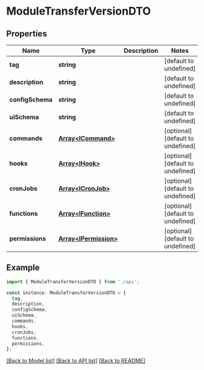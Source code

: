 # ModuleTransferVersionDTO

## Properties

| Name             | Type                                           | Description | Notes                             |
| ---------------- | ---------------------------------------------- | ----------- | --------------------------------- |
| **tag**          | **string**                                     |             | [default to undefined]            |
| **description**  | **string**                                     |             | [default to undefined]            |
| **configSchema** | **string**                                     |             | [default to undefined]            |
| **uiSchema**     | **string**                                     |             | [default to undefined]            |
| **commands**     | [**Array&lt;ICommand&gt;**](ICommand.md)       |             | [optional] [default to undefined] |
| **hooks**        | [**Array&lt;IHook&gt;**](IHook.md)             |             | [optional] [default to undefined] |
| **cronJobs**     | [**Array&lt;ICronJob&gt;**](ICronJob.md)       |             | [optional] [default to undefined] |
| **functions**    | [**Array&lt;IFunction&gt;**](IFunction.md)     |             | [optional] [default to undefined] |
| **permissions**  | [**Array&lt;IPermission&gt;**](IPermission.md) |             | [optional] [default to undefined] |

## Example

```typescript
import { ModuleTransferVersionDTO } from './api';

const instance: ModuleTransferVersionDTO = {
  tag,
  description,
  configSchema,
  uiSchema,
  commands,
  hooks,
  cronJobs,
  functions,
  permissions,
};
```

[[Back to Model list]](../README.md#documentation-for-models) [[Back to API list]](../README.md#documentation-for-api-endpoints) [[Back to README]](../README.md)
